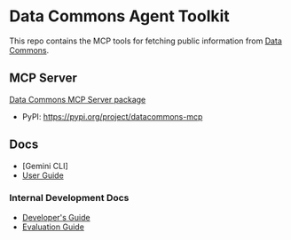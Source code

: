 # Data Commons Agent Toolkit

This repo contains the MCP tools for fetching public information from [Data Commons](https://datacommons.org/).

## MCP Server

[Data Commons MCP Server package](packages/datacommons-mcp/)
* PyPI: https://pypi.org/project/datacommons-mcp


## Docs

* [Gemini CLI]
* [User Guide](docs/user_guide.md)

### Internal Development Docs

* [Developer's Guide](docs/dev.md)
* [Evaluation Guide](docs/evals.md)

